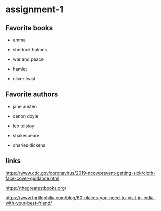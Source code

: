 # assignment-1
## Favorite books

* emma 

* sherlock holmes

* war and peace

* hamlet

* oliver twist

## Favorite authors

* jane austen

* canon doyle

* leo tolstoy

* shakespeare

* charles dickens



## links

https://www.cdc.gov/coronavirus/2019-ncov/prevent-getting-sick/cloth-face-cover-guidance.html

https://thegreatestbooks.org/

https://www.thrillophilia.com/blog/60-places-you-need-to-visit-in-india-with-your-best-friend/



